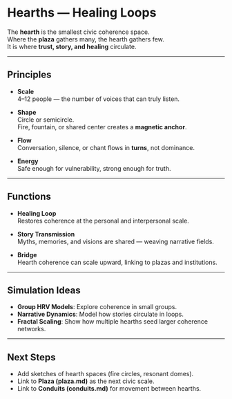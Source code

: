 # Hearths — Healing Loops

The **hearth** is the smallest civic coherence space.  
Where the **plaza** gathers many, the hearth gathers few.  
It is where **trust, story, and healing** circulate.  

---

## Principles

- **Scale**  
  4–12 people — the number of voices that can truly listen.  

- **Shape**  
  Circle or semicircle.  
  Fire, fountain, or shared center creates a **magnetic anchor**.  

- **Flow**  
  Conversation, silence, or chant flows in **turns**, not dominance.  

- **Energy**  
  Safe enough for vulnerability, strong enough for truth.  

---

## Functions

- **Healing Loop**  
  Restores coherence at the personal and interpersonal scale.  

- **Story Transmission**  
  Myths, memories, and visions are shared — weaving narrative fields.  

- **Bridge**  
  Hearth coherence can scale upward, linking to plazas and institutions.  

---

## Simulation Ideas

- **Group HRV Models**: Explore coherence in small groups.  
- **Narrative Dynamics**: Model how stories circulate in loops.  
- **Fractal Scaling**: Show how multiple hearths seed larger coherence networks.  

---

## Next Steps

- Add sketches of hearth spaces (fire circles, resonant domes).  
- Link to **Plaza (plaza.md)** as the next civic scale.  
- Link to **Conduits (conduits.md)** for movement between hearths.  
